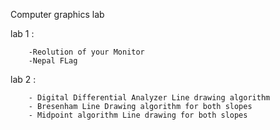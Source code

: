 Computer graphics lab


lab 1 :

        -Reolution of your Monitor        
        -Nepal FLag

lab 2 :

        - Digital Differential Analyzer Line drawing algorithm
        - Bresenham Line Drawing algorithm for both slopes
        - Midpoint algorithm Line drawing for both slopes

